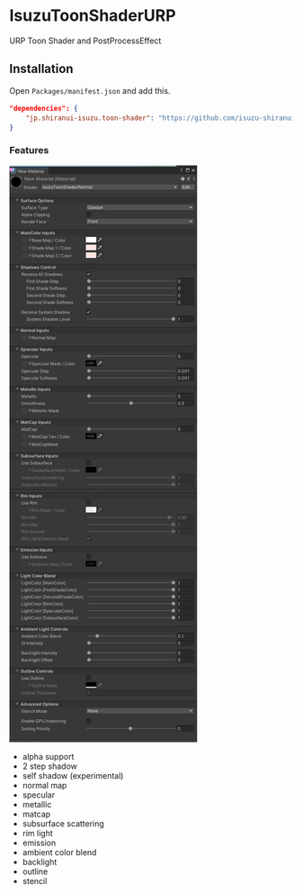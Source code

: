 # IsuzuToonShaderURP
URP Toon Shader and PostProcessEffect

## Installation

Open ```Packages/manifest.json``` and add this.

```json
"dependencies": {
    "jp.shiranui-isuzu.toon-shader": "https://github.com/isuzu-shiranui/IsuzuToonShaderURP.git",
}
```

### Features
![](Documentation~\Images\Inspector.png)

* alpha support
* 2 step shadow
* self shadow (experimental)
* normal map
* specular
* metallic
* matcap
* subsurface scattering
* rim light
* emission
* ambient color blend
* backlight
* outline 
* stencil